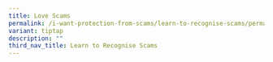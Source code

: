 ```yaml
---
title: Love Scams
permalink: /i-want-protection-from-scams/learn-to-recognise-scams/permalink/
variant: tiptap
description: ""
third_nav_title: Learn to Recognise Scams
---
```

